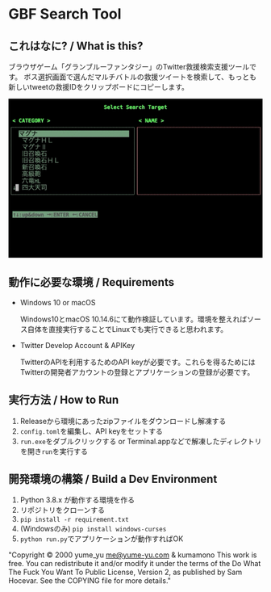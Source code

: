 # GBF Search Tool

## これはなに? / What is this?
ブラウザゲーム「グランブルーファンタジー」のTwitter救援検索支援ツールです。
ボス選択画面で選んだマルチバトルの救援ツイートを検索して、もっとも新しいtweetの救援IDをクリップボードにコピーします。

![exsample](doc/exsample.gif)

## 動作に必要な環境 / Requirements
* Windows 10 or macOS

    Windows10とmacOS 10.14.6にて動作検証しています。環境を整えればソース自体を直接実行することでLinuxでも実行できると思われます。
* Twitter Develop Account & APIKey

    TwitterのAPIを利用するためのAPI keyが必要です。これらを得るためにはTwitterの開発者アカウントの登録とアプリケーションの登録が必要です。

## 実行方法 / How to Run

1. Releaseから環境にあったzipファイルをダウンロードし解凍する
1. `config.toml`を編集し、API keyをセットする
1. `run.exe`をダブルクリックする or Terminal.appなどで解凍したディレクトリを開き`run`を実行する

## 開発環境の構築 / Build a Dev Environment

1. Python 3.8.x が動作する環境を作る
1. リポジトリをクローンする
1. `pip install -r requirement.txt`
1. (Windowsのみ) `pip install windows-curses`
1. `python run.py`でアプリケーションが動作すればOK

"Copyright © 2000 yume_yu me@yume-yu.com & kumamono This work is free. You can redistribute it and/or modify it under the terms of the Do What The Fuck You Want To Public License, Version 2, as published by Sam Hocevar. See the COPYING file for more details."
